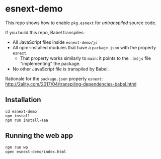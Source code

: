 # esnext-demo

This repo shows how to enable `pkg.esnext` for _untranspiled_ source code.

If you build this repo, Babel transpiles:

* All JavaScript files inside `esnext-demo/js`
* All npm-installed modules that have a `package.json` with the property `esnext`.
    * That property works similarly to `main`: it points to the `.(m)js` file “implementing” the package.
* No other JavaScript file is transpiled by Babel.

Rationale for the `package.json` property `esnext`: http://2ality.com/2017/04/transpiling-dependencies-babel.html

## Installation

```text
cd esnext-demo
npm install
npm run install-aaa
```

## Running the web app

```text
npm run wp
open esnext-demo/index.html
```

